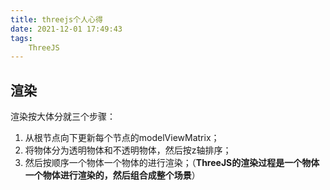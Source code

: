 ```yaml
---
title: threejs个人心得
date: 2021-12-01 17:49:43
tags:
    ThreeJS
---
```


## 渲染

渲染按大体分就三个步骤：

1. 从根节点向下更新每个节点的modelViewMatrix；
2. 将物体分为透明物体和不透明物体，然后按z轴排序；
3. 然后按顺序一个物体一个物体的进行渲染；（**ThreeJS的渲染过程是一个物体一个物体进行渲染的，然后组合成整个场景**）
